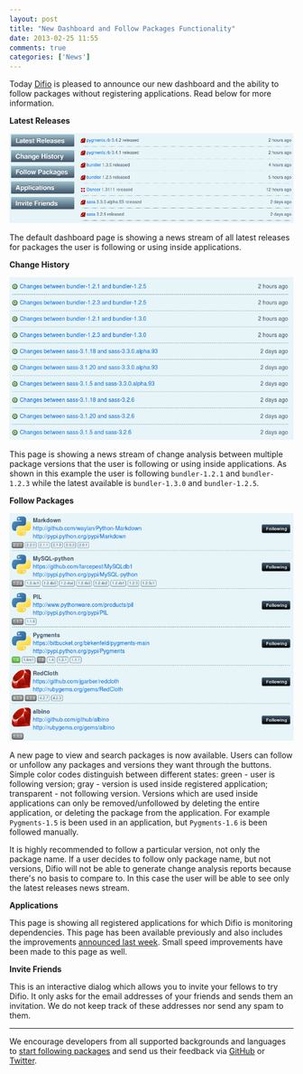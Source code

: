 ```yaml
---
layout: post
title: "New Dashboard and Follow Packages Functionality"
date: 2013-02-25 11:55
comments: true
categories: ['News']
---
```


Today [Difio](http://www.dif.io) is pleased to announce our new dashboard
and the ability to follow packages without registering applications. Read
below for more information.

**Latest Releases**

![Latest Releases](/images/new_dashboard/releases.png "Latest Releases")

The default dashboard page is showing a news stream of all latest releases
for packages the user is following or using inside applications.


**Change History**

![Change History](/images/new_dashboard/change_history.png "Change History")

This page is showing a news stream of change analysis between multiple package
versions that the user is following or using inside applications. As shown in this
example the user is following `bundler-1.2.1` and `bundler-1.2.3` while the latest
available is `bundler-1.3.0` and `bundler-1.2.5`.


**Follow Packages**

![Follow Packages](/images/new_dashboard/follow.png "Follow Packages")

A new page to view and search packages is now available. Users can follow or unfollow
any packages and versions they want through the buttons. Simple color codes
distinguish between different states: green - user is following version;
gray - version is used inside registered application; transparent - not following version.
Versions which are used inside applications can only be removed/unfollowed by deleting
the entire application, or deleting the package from the application.
For example `Pygments-1.5` is been used in an application, but `Pygments-1.6` is been
followed manually.

It is highly recommended to follow a particular version, not only the package name.
If a user decides to follow only package name, but not versions, Difio will not be
able to generate change analysis reports because there's no
basis to compare to. In this case the user will be able to see only the latest
releases news stream.


**Applications**

This page is showing all registered applications for which Difio is monitoring dependencies.
This page has been available previously and also includes the improvements
[announced last week](/blog/2013/02/21/new-look-feel-application-info-pages/).
Small speed improvements have been made to this page as well.



**Invite Friends**

This is an interactive dialog which allows you to invite your fellows to try Difio.
It only asks for the email addresses of your friends and sends them an invitation.
We do not keep track of these addresses nor send any spam to them.

---

We encourage developers from all supported backgrounds and
languages to [start following packages](https://difio-otb.rhcloud.com/dashboard/follow/)
and send us their feedback via [GitHub](https://github.com/difio/bugs/issues/new)
or [Twitter](https://twitter.com/DifioNews).
